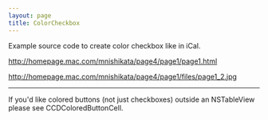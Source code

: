 ```yaml
---
layout: page
title: ColorCheckbox
---
```


Example source code to create color checkbox like in iCal.

http://homepage.mac.com/mnishikata/page4/page1/page1.html

http://homepage.mac.com/mnishikata/page4/page1/files/page1_2.jpg

----

If you'd like colored buttons (not just checkboxes) outside an NSTableView please see CCDColoredButtonCell.

